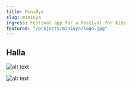```yaml
---
title: MiniØya
slug: minioya
ingress: Festival app for a festival for kids
featured: "/projects/minioya/logo.jpg"
---
```


## Halla

![alt text](/projects/minioya/iphones.png)

![alt text](/projects/minioya/iphone2.jpg)

